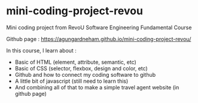 # mini-coding-project-revou
Mini coding project from RevoU Software Engineering Fundamental Course

Github page : https://agungardneham.github.io/mini-coding-project-revou/

In this course, I learn about :
- Basic of HTML (element, attribute, semantic, etc)
- Basic of CSS (selector, flexbox, design and color, etc)
- Github and how to connect my coding software to github
- A little bit of javascript (still need to learn this)
- And combining all of that to make a simple travel agent website (in github page)
